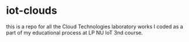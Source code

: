 # iot-clouds
this is a repo for all the Cloud Technologies laboratory works I coded as a part of my educational process at LP NU IoT 3nd course.
